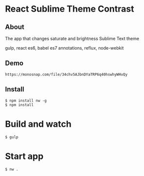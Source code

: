 # React Sublime Theme Contrast

## About
The app that changes saturate and brightness Sublime Text theme

gulp, react es6, babel es7 annotations, reflux, node-webkit

## Demo
```
https://monosnap.com/file/34chv5AJbnDYaTRP6q40hswhyWHvQy
```


## Install
```
$ npm install nw -g
$ npm install
```

# Build and watch
```
$ gulp
```

# Start app
```
$ nw .
```


